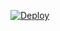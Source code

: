 [![Deploy](https://www.herokucdn.com/deploy/button.svg)](https://heroku.com/deploy?template=https://github.com/yakhsyaa23/AnaraUserbot/AnaraUserbot())
